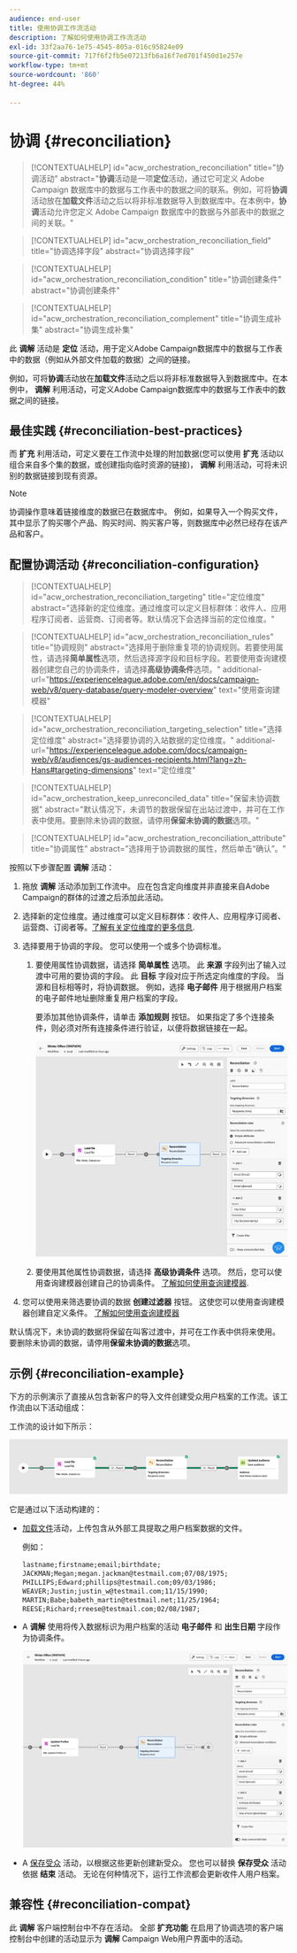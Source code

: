 ```yaml
---
audience: end-user
title: 使用协调工作流活动
description: 了解如何使用协调工作流活动
exl-id: 33f2aa76-1e75-4545-805a-016c95824e09
source-git-commit: 717f6f2fb5e07213fb6a16f7ed701f450d1e257e
workflow-type: tm+mt
source-wordcount: '860'
ht-degree: 44%

---
```


# 协调 {#reconciliation}

>[!CONTEXTUALHELP]
>id="acw_orchestration_reconciliation"
>title="协调活动"
>abstract="**协调**&#x200B;活动是一项&#x200B;**定位**&#x200B;活动，通过它可定义 Adobe Campaign 数据库中的数据与工作表中的数据之间的联系。例如，可将&#x200B;**协调**&#x200B;活动放在&#x200B;**加载文件**&#x200B;活动之后以将非标准数据导入到数据库中。在本例中，**协调**&#x200B;活动允许您定义 Adobe Campaign 数据库中的数据与外部表中的数据之间的关联。"

>[!CONTEXTUALHELP]
>id="acw_orchestration_reconciliation_field"
>title="协调选择字段"
>abstract="协调选择字段"

>[!CONTEXTUALHELP]
>id="acw_orchestration_reconciliation_condition"
>title="协调创建条件"
>abstract="协调创建条件"

>[!CONTEXTUALHELP]
>id="acw_orchestration_reconciliation_complement"
>title="协调生成补集"
>abstract="协调生成补集"

此 **调解** 活动是 **定位** 活动，用于定义Adobe Campaign数据库中的数据与工作表中的数据（例如从外部文件加载的数据）之间的链接。

例如，可将&#x200B;**协调**&#x200B;活动放在&#x200B;**加载文件**&#x200B;活动之后以将非标准数据导入到数据库中。在本例中， **调解** 利用活动，可定义Adobe Campaign数据库中的数据与工作表中的数据之间的链接。

## 最佳实践 {#reconciliation-best-practices}

而 **扩充** 利用活动，可定义要在工作流中处理的附加数据(您可以使用 **扩充** 活动以组合来自多个集的数据，或创建指向临时资源的链接)， **调解** 利用活动，可将未识别的数据链接到现有资源。

>[!NOTE]
>协调操作意味着链接维度的数据已在数据库中。  例如，如果导入一个购买文件，其中显示了购买哪个产品、购买时间、购买客户等，则数据库中必然已经存在该产品和客户。

## 配置协调活动 {#reconciliation-configuration}

>[!CONTEXTUALHELP]
>id="acw_orchestration_reconciliation_targeting"
>title="定位维度"
>abstract="选择新的定位维度。通过维度可以定义目标群体：收件人、应用程序订阅者、运营商、订阅者等。默认情况下会选择当前的定位维度。"

>[!CONTEXTUALHELP]
>id="acw_orchestration_reconciliation_rules"
>title="协调规则"
>abstract="选择用于删除重复项的协调规则。若要使用属性，请选择&#x200B;**简单属性**&#x200B;选项，然后选择源字段和目标字段。若要使用查询建模器创建您自己的协调条件，请选择&#x200B;**高级协调条件**&#x200B;选项。"
>additional-url="https://experienceleague.adobe.com/en/docs/campaign-web/v8/query-database/query-modeler-overview" text="使用查询建模器"

>[!CONTEXTUALHELP]
>id="acw_orchestration_reconciliation_targeting_selection"
>title="选择定位维度"
>abstract="选择要协调的入站数据的定位维度。"
>additional-url="https://experienceleague.adobe.com/docs/campaign-web/v8/audiences/gs-audiences-recipients.html?lang=zh-Hans#targeting-dimensions" text="定位维度"

>[!CONTEXTUALHELP]
>id="acw_orchestration_keep_unreconciled_data"
>title="保留未协调数据"
>abstract="默认情况下，未调节的数据保留在出站过渡中，并可在工作表中使用。要删除未协调的数据，请停用&#x200B;**保留未协调的数据**&#x200B;选项。"

>[!CONTEXTUALHELP]
>id="acw_orchestration_reconciliation_attribute"
>title="协调属性"
>abstract="选择用于协调数据的属性，然后单击“确认”。"

按照以下步骤配置 **调解** 活动：

1. 拖放 **调解** 活动添加到工作流中。 应在包含定向维度并非直接来自Adobe Campaign的群体的过渡之后添加此活动。

1. 选择新的定位维度。通过维度可以定义目标群体：收件人、应用程序订阅者、运营商、订阅者等。[了解有关定位维度的更多信息](../../audience/about-recipients.md#targeting-dimensions).

1. 选择要用于协调的字段。 您可以使用一个或多个协调标准。

   1. 要使用属性协调数据，请选择 **简单属性** 选项。 此 **来源** 字段列出了输入过渡中可用的要协调的字段。 此 **目标** 字段对应于所选定向维度的字段。 当源和目标相等时，将协调数据。 例如，选择 **电子邮件** 用于根据用户档案的电子邮件地址删除重复用户档案的字段。

      要添加其他协调条件，请单击 **添加规则** 按钮。 如果指定了多个连接条件，则必须对所有连接条件进行验证，以便将数据链接在一起。

      ![](../assets/workflow-reconciliation-criteria.png)

   1. 要使用其他属性协调数据，请选择 **高级协调条件** 选项。 然后，您可以使用查询建模器创建自己的协调条件。 [了解如何使用查询建模器](../../query/query-modeler-overview.md).

1. 您可以使用来筛选要协调的数据 **创建过滤器** 按钮。 这使您可以使用查询建模器创建自定义条件。 [了解如何使用查询建模器](../../query/query-modeler-overview.md)

默认情况下，未协调的数据将保留在叫客过渡中，并可在工作表中供将来使用。 要删除未协调的数据，请停用&#x200B;**保留未协调的数据**&#x200B;选项。

## 示例 {#reconciliation-example}

下方的示例演示了直接从包含新客户的导入文件创建受众用户档案的工作流。该工作流由以下活动组成：

工作流的设计如下所示：

![](../assets/workflow-reconciliation-sample-1.0.png)


它是通过以下活动构建的：

* [加载文件](load-file.md)活动，上传包含从外部工具提取之用户档案数据的文件。

  例如：

  ```
  lastname;firstname;email;birthdate;
  JACKMAN;Megan;megan.jackman@testmail.com;07/08/1975;
  PHILLIPS;Edward;phillips@testmail.com;09/03/1986;
  WEAVER;Justin;justin_w@testmail.com;11/15/1990;
  MARTIN;Babe;babeth_martin@testmail.net;11/25/1964;
  REESE;Richard;rreese@testmail.com;02/08/1987;
  ```

* A **调解** 使用将传入数据标识为用户档案的活动 **电子邮件** 和 **出生日期** 字段作为协调条件。

  ![](../assets/workflow-reconciliation-sample-1.1.png)

* A [保存受众](save-audience.md) 活动，以根据这些更新创建新受众。 您也可以替换 **保存受众** 活动依据 **结束** 活动。 无论在何种情况下，运行工作流都会更新收件人用户档案。


## 兼容性 {#reconciliation-compat}

此 **调解** 客户端控制台中不存在活动。 全部 **扩充功能** 在启用了协调选项的客户端控制台中创建的活动显示为 **调解** Campaign Web用户界面中的活动。
